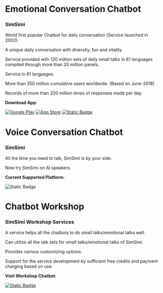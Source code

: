 # Emotional Conversation Chatbot
### SimSimi
World first popular Chatbot for daily conversation (Service launched in 2002).

A unique daily conversation with diversity, fun and vitality.

Service provided with 130 million sets of daily small talks in 81 languages compiled through more than 20 million panels.

Service in 81 languages.

More than 350 million cumulative users worldwide. (Based on June-2018)

Records of more than 200 million times of responses made per day.

**Download App**:

[![Google Play](https://img.shields.io/badge/Get%20it%20on-Google%20Play-green?logo=GooglePlay)](https://play.google.com/store/apps/details?id=com.ismaker.android.simsimi) [![App Store](https://img.shields.io/badge/Download%20on%20the-App%20Store-blue?logo=AppStore)](https://apps.apple.com/app/simsimi/id375239755) [![Static Badge](https://img.shields.io/badge/View%20in%20the-Website-orange?logo=Safari)](https://simsimi.com)
# Voice Conversation Chatbot
### SimSimi
All the time you need to talk, SimSimi is by your side.

Now try SimSimi on AI speakers.

**Current Supported Platform**:

![Static Badge](https://img.shields.io/badge/Assistant%20support%20in%20the-Clova-aliu?logo=Naver&color=%2303C75A)
# Chatbot Workshop
### SimSimi Workshop Services
A service helps all the chatbots to do small talks/emotional talks well.

Can utilize all the talk sets for small talks/emotional talks of SimSimi.

Provides various customizing options.

Support for the service development by sufficient free credits and payment charging based on use.


**Visit Workshop Chatbot**:

[![Static Badge](https://img.shields.io/badge/Workshop%20in%20the-SimSimi-purple?logo=LiveChat&logoColor=0474EA&color=%230474EA)](https://workshop.simsimi.com/en) 
